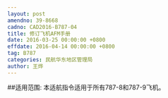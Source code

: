 ```yaml
---
layout: post
amendno: 39-8668
cadno: CAD2016-B787-04
title: 修订飞机AFM手册
date: 2016-03-25 00:00:00 +0800
effdate: 2016-04-14 00:00:00 +0800
tag: B787
categories: 民航华东地区管理局
author: 王烨
---
```


##适用范围:
本适航指令适用于所有787-8和787-9飞机。

